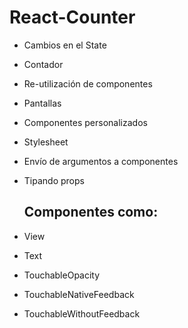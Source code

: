 # React-Counter

- Cambios en el State
- Contador
- Re-utilización de componentes
- Pantallas
- Componentes personalizados
- Stylesheet
- Envío de argumentos a componentes
- Tipando props

  ## Componentes como:
- View
- Text
- TouchableOpacity
- TouchableNativeFeedback
- TouchableWithoutFeedback
